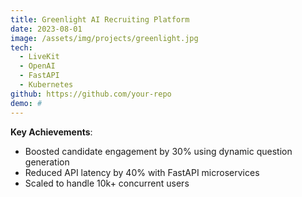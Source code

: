 ```yaml
---
title: Greenlight AI Recruiting Platform
date: 2023-08-01
image: /assets/img/projects/greenlight.jpg
tech:
  - LiveKit
  - OpenAI
  - FastAPI
  - Kubernetes
github: https://github.com/your-repo
demo: #
---
```


**Key Achievements**:
- Boosted candidate engagement by 30% using dynamic question generation
- Reduced API latency by 40% with FastAPI microservices
- Scaled to handle 10k+ concurrent users